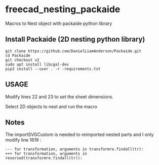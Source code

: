 # freecad_nesting_packaide
Macros to Nest object with packaide python library

## Install Packaide (2D nesting python library)

```
git clone https://github.com/DanielLiamAnderson/Packaide.git
cd Packaide
git checkout v2
sudo apt install libcgal-dev
pip3 install --user . -r -requirements.txt
```

## USAGE

Modify lines 22 and 23 to set the sheet dimensions.

Select 2D objects to nest and run the macro




## Notes
The importSVGCustom is needed to reimported nested parts and I only modify line 1619 :

```
--- for transformation, arguments in transformre.findall(tr):
+++ for transformation, arguments in reversed(transformre.findall(tr)):
```

